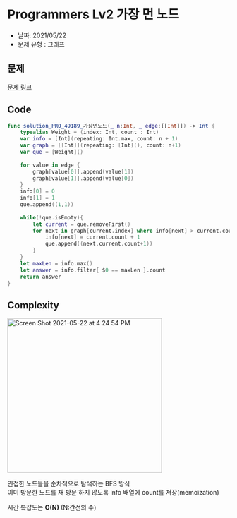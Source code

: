 # Programmers Lv2 가장 먼 노드

- 날짜: 2021/05/22
- 문제 유형 : 그래프

## 문제
[문제 링크](https://programmers.co.kr/learn/courses/30/lessons/49189)

## Code
```swift
func solution_PRO_49189_가장먼노드(_ n:Int, _ edge:[[Int]]) -> Int {
    typealias Weight = (index: Int, count : Int)
    var info = [Int](repeating: Int.max, count: n + 1)
    var graph = [[Int]](repeating: [Int](), count: n+1)
    var que = [Weight]()
    
    for value in edge {
        graph[value[0]].append(value[1])
        graph[value[1]].append(value[0])
    }
    info[0] = 0
    info[1] = 1
    que.append((1,1))
    
    while(!que.isEmpty){
        let current = que.removeFirst()
        for next in graph[current.index] where info[next] > current.count + 1 {
            info[next] = current.count + 1
            que.append((next,current.count+1))
        }
    }
    let maxLen = info.max()
    let answer = info.filter{ $0 == maxLen }.count
    return answer
}

```

## Complexity

<img width="350" alt="Screen Shot 2021-05-22 at 4 24 54 PM" src="https://user-images.githubusercontent.com/60229909/119218216-3eacfc00-bb1a-11eb-99d5-c2b5305875ad.png">

인접한 노드들을 순차적으로 탐색하는 BFS 방식  
이미 방문한 노드를 재 방문 하지 않도록 info 배열에 count를 저장(memoization)

시간 복잡도는 **O(N)** (N:간선의 수)